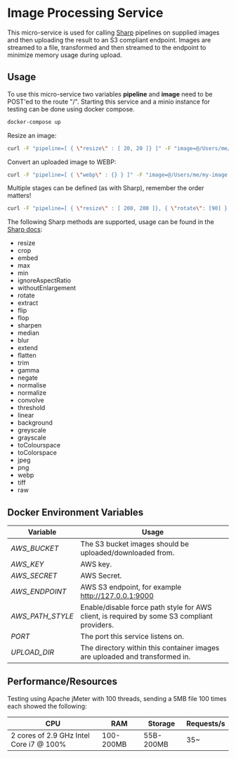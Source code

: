 # Image Processing Service
This micro-service is used for calling [Sharp](https://github.com/lovell/sharp) pipelines on supplied images and then uploading the result to an S3 compliant endpoint.
Images are streamed to a file, transformed and then streamed to the endpoint to minimize memory usage during upload.

## Usage
To use this micro-service two variables **pipeline** and **image** need to be POST'ed to the route "/".
Starting this service and a minio instance for testing can be done using docker compose.
```bash
docker-compose up
```

Resize an image:
```bash
curl -F "pipeline=[ { \"resize\" : [ 20, 20 ]} ]" -F "image=@/Users/me/my-image.jpg" http://127.0.0.1:8080/
```

Convert an uploaded image to WEBP:
```bash
curl -F "pipeline=[ { \"webp\" : {} } ]" -F "image=@/Users/me/my-image.jpg" http://127.0.0.1:8080/
```

Multiple stages can be defined (as with Sharp), remember the order matters!
```bash
curl -F "pipeline=[ { \"resize\" : [ 200, 200 ]}, { \"rotate\": [90] }, { \"jpeg\" : { \"quality\" : 100 } } ]" -F "image=@/Users/me/my-image.jpg" http://127.0.0.1:8080/
```

The following Sharp methods are supported, usage can be found in the [Sharp docs](http://sharp.pixelplumbing.com/en/stable/):
 * resize
 * crop
 * embed
 * max
 * min
 * ignoreAspectRatio
 * withoutEnlargement
 * rotate
 * extract
 * flip
 * flop
 * sharpen
 * median
 * blur
 * extend
 * flatten
 * trim
 * gamma
 * negate
 * normalise
 * normalize
 * convolve
 * threshold
 * linear
 * background
 * greyscale
 * grayscale
 * toColourspace
 * toColorspace
 * jpeg
 * png
 * webp
 * tiff
 * raw

## Docker Environment Variables
| Variable  | Usage |
| ------------- | ------------- |
| *AWS_BUCKET*      | The S3 bucket images should be uploaded/downloaded from. |
| *AWS_KEY*         | AWS key.  |
| *AWS_SECRET*        | AWS Secret.  |
| *AWS_ENDPOINT*      | AWS S3 endpoint, for example http://127.0.0.1:9000  |
| *AWS_PATH_STYLE*    | Enable/disable force path style for AWS client, is required by some S3 compliant providers.  |
| *PORT*  | The port this service listens on.  |
| *UPLOAD_DIR*  | The directory within this container images are uploaded and transformed in.  |

## Performance/Resources
Testing using Apache jMeter with 100 threads, sending a 5MB file 100 times each showed the following:

| CPU | RAM | Storage | Requests/s |
| ------------- | ------------- | ------------- | ------------- |
|  2 cores of 2.9 GHz Intel Core i7 @ 100% | 100-200MB | 55B-200MB | 35~ |